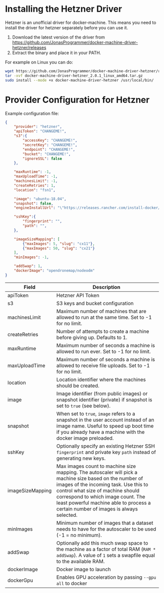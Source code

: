 # Installing the Hetzner Driver

Hetzner is an unofficial driver for docker-machine. This means you need to install the driver for hetzner separately before you can use it.

1. Download the latest version of the driver from https://github.com/JonasProgrammer/docker-machine-driver-hetzner/releases
2. Extract the binary and place it in your PATH.

For example on Linux you can do:

```bash
wget https://github.com/JonasProgrammer/docker-machine-driver-hetzner/releases/download/2.0.1/docker-machine-driver-hetzner_2.0.1_linux_amd64.tar.gz
tar -xvf docker-machine-driver-hetzner_2.0.1_linux_amd64.tar.gz
sudo install --mode +x docker-machine-driver-hetzner /usr/local/bin/
```

# Provider Configuration for Hetzner

Example configuration file:

```json
{
    "provider": "hetzner",
    "apiToken": "CHANGEME!",
    "s3":{
        "accessKey": "CHANGEME!",
        "secretKey": "CHANGEME!",
        "endpoint": "CHANGEME!",
        "bucket": "CHANGEME!",
        "ignoreSSL": false
    },

    "maxRuntime": -1,
    "maxUploadTime": -1,
    "machinesLimit": -1,
    "createRetries": 1,
    "location": "fsn1",

    "image": "ubuntu-18.04",
    "snapshot": false,
    "engineInstallUrl": "\"https://releases.rancher.com/install-docker/19.03.9.sh\"",

    "sshKey":{
        "fingerprint": "",
        "path": "",
    },

    "imageSizeMapping": [
        {"maxImages": 5, "slug": "cx11"},
        {"maxImages": 50, "slug": "cx21"}
    ],
    "minImages": -1,

    "addSwap": 1,
    "dockerImage": "opendronemap/nodeodm"
}
```

| Field                    | Description                                                                                                                                                                                                                                                                                                       |
|--------------------------|-------------------------------------------------------------------------------------------------------------------------------------------------------------------------------------------------------------------------------------------------------------------------------------------------------------------|
| apiToken                 | Hetzner API Token                                                                                                                                                                                                                                                                                                 |
| s3                       | S3 keys and bucket configuration                                                                                                                                                                                                                                                                                  |
| machinesLimit            | Maximum number of machines that are allowed to run at the same time. Set to -1 for no limit.                                                                                                                                                                                                                      |
| createRetries            | Number of attempts to create a machine before giving up. Defaults to 1.                                                                                                                                                                                                                                           |
| maxRuntime               | Maximum number of seconds a machine is allowed to run ever. Set to -1 for no limit.                                                                                                                                                                                                                               |
| maxUploadTime            | Maximum number of seconds a machine is allowed to receive file uploads. Set to -1 for no limit.                                                                                                                                                                                                                   |
| location                 | Location identifier where the machines should be created.                                                                                                                                                                                                                                                         |
| image                    | Image identifier (from public images) or snapshot identifier (private) if snapshot is set to `true` (see below).                                                                                                                                                                                                  |
| snapshot                 | When set to `true`, `image` refers to a snapshot in the user account instead of an image name. Useful to speed up boot time if you already have a machine with the docker image preloaded.                                                                                                                        |
| sshKey                   | Optionally specify an existing Hetzner SSH `fingerprint` and private key `path` instead of generating new keys.                                                                                                                                                                                                   |
| imageSizeMapping         | Max images count to machine size mapping. The autoscaler will pick a machine size based on the number of images of the incoming task. Use this to control what size of machine should correspond to which image count. The least powerful machine able to process a certain number of images is always selected.  |
| minImages                | Minimum number of images that a dataset needs to have for the autoscaler to be used (-1 = no minimum).                                                                                                                                                                                                            |
| addSwap                  | Optionally add this much swap space to the machine as a factor of total RAM (`RAM * addSwap`). A value of `1` sets a swapfile equal to the available RAM.                                                                                                                                                         |
| dockerImage              | Docker image to launch                                                                                                                                                                                                                                                                                            |
| dockerGpu     | Enables GPU acceleration by passing `--gpu all` to docker                                                        |
